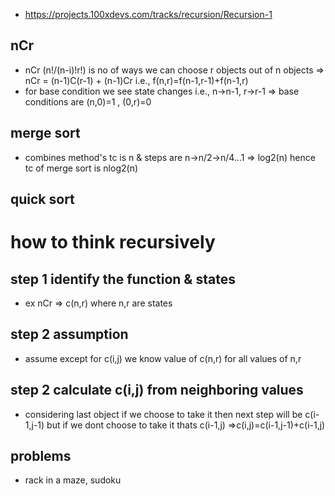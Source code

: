 - https://projects.100xdevs.com/tracks/recursion/Recursion-1

## nCr

- nCr (n!/(n-i)!r!) is no of ways we can choose r objects out of n objects => nCr = (n-1)C(r-1) + (n-1)Cr
  i.e., f(n,r)=f(n-1,r-1)+f(n-1,r)
- for base condition we see state changes i.e., n->n-1, r->r-1 => base conditions are (n,0)=1 , (0,r)=0

## merge sort

- combines method's tc is n & steps are n->n/2->n/4...1 => log2(n) hence tc of merge sort is nlog2(n)

## quick sort

# how to think recursively

## step 1 identify the function & states

- ex nCr => c(n,r) where n,r are states

## step 2 assumption

- assume except for c(i,j) we know value of c(n,r) for all values of n,r

## step 2 calculate c(i,j) from neighboring values

- considering last object if we choose to take it then next step will be c(i-1,j-1) but if we dont choose to take it thats c(i-1,j)
  =>c(i,j)=c(i-1,j-1)+c(i-1,j)

## problems

- rack in a maze, sudoku
